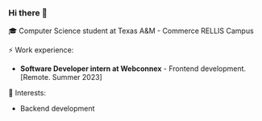 ### Hi there 👋

🎓 Computer Science student at Texas A&M - Commerce RELLIS Campus 

⚡ Work experience: <br>

- **Software Developer intern at Webconnex** - Frontend development. [Remote. Summer 2023]

🌱 Interests:
- Backend development
<!--
![Top Langs](https://github-readme-stats.vercel.app/api/top-langs/?username=jairxortega&layout=compact)
-->
<!--
**jairxortega/jairxortega** is a ✨ _special_ ✨ repository because its `README.md` (this file) appears on your GitHub profile.

Here are some ideas to get you started:

- 🔭 I’m currently working on ...
- 🌱 I’m currently learning ...
- 👯 I’m looking to collaborate on ...
- 🤔 I’m looking for help with ...
- 💬 Ask me about ...
- 📫 How to reach me: ...
- 😄 Pronouns: ...
- ⚡ Fun fact: ...
-->
